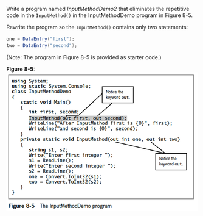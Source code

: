 Write a program named *InputMethodDemo2* that eliminates the repetitive code
in the `InputMethod()` in the InputMethodDemo program in Figure 8-5.

Rewrite the program so the `InputMethod()` contains only two statements:
```cs
one = DataEntry("first");
two = DataEntry("second");
```
(Note: The program in Figure 8-5 is provided as starter code.)

**Figure 8-5:**
![InputMethodDemo program](../assets/Figure8-5.png)

